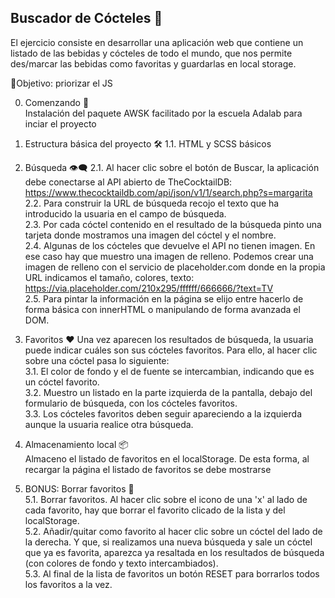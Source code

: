 ## Buscador de Cócteles 🍺
El ejercicio consiste en desarrollar una aplicación web que contiene un listado de las bebidas y cócteles de
todo el mundo, que nos permite des/marcar las bebidas como favoritas y guardarlas en local storage.

📌Objetivo: priorizar el JS

0. Comenzando 🚀  
Instalación del paquete AWSK facilitado por la escuela Adalab para inciar el proyecto

1. Estructura básica del proyecto 🛠️
1.1. HTML y SCSS básicos  

2. Búsqueda 👁️‍🗨️
2.1. Al hacer clic sobre el botón de Buscar, la aplicación debe conectarse al API abierto de
TheCocktailDB: https://www.thecocktaildb.com/api/json/v1/1/search.php?s=margarita  
2.2. Para construir la URL de búsqueda recojo el texto que ha introducido la usuaria en el
campo de búsqueda.  
2.3. Por cada cóctel contenido en el resultado de la búsqueda pinto una tarjeta donde
mostramos una imagen del cóctel y el nombre.  
2.4. Algunas de los cócteles que devuelve el API no tienen imagen. En ese caso hay que muestro una
imagen de relleno. Podemos crear una imagen de relleno con el servicio de placeholder.com donde
en la propia URL indicamos el tamaño, colores, texto:
https://via.placeholder.com/210x295/ffffff/666666/?text=TV  
2.5. Para pintar la información en la página se elijo entre hacerlo de forma básica con innerHTML
o manipulando de forma avanzada el DOM.  
 
3. Favoritos ❤️
  Una vez aparecen los resultados de búsqueda, la usuaria puede indicar cuáles son sus cócteles
favoritos. Para ello, al hacer clic sobre una cóctel pasa lo siguiente:  
3.1. El color de fondo y el de fuente se intercambian, indicando que es un cóctel favorito.  
3.2. Muestro un listado en la parte izquierda de la pantalla, debajo del formulario de búsqueda,
        con los cócteles favoritos.  
3.3. Los cócteles favoritos deben seguir apareciendo a la izquierda aunque la usuaria realice otra
        búsqueda.  
        
4. Almacenamiento local 📦  
  Almaceno el listado de favoritos en el localStorage. De esta forma, al recargar la página el listado
de favoritos se debe mostrarse  

5. BONUS: Borrar favoritos 🖤  
5.1. Borrar favoritos. Al hacer clic sobre el icono de una 'x' al lado de cada favorito, hay que borrar el favorito clicado de la lista y del localStorage.  
5.2. Añadir/quitar como favorito al hacer clic sobre un cóctel del lado de la derecha. Y que, si realizamos una nueva búsqueda y sale un cóctel que ya es favorita, aparezca ya resaltada en los resultados de búsqueda (con colores de fondo y texto
intercambiados).  
5.3. Al final de la lista de favoritos un botón RESET para borrarlos todos los favoritos a la vez.  
